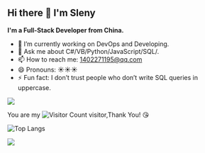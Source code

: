 ## Hi there 👋 I'm Sleny
<b>I'm a Full-Stack Developer from China.</b></br>
- 🔭 I’m currently working on DevOps and Developing.
- 💬 Ask me about C#/VB/Python/JavaScript/SQL/.
- 📫 How to reach me: 1402271195@qq.com
- 😄 Pronouns: :sunny::sunny::sunny:
- ⚡ Fun fact: I don’t trust people who don’t write SQL queries in uppercase.

![](https://github-readme-stats.vercel.app/api?username=Sleny1994&show_icons=true&theme=transparent)

You are my ![Visitor Count](https://profile-counter.glitch.me/Sleny1994/count.svg) visitor,Thank You! :kissing_heart:

![Top Langs](https://github-readme-stats.vercel.app/api/top-langs/?username=Sleny1994&layout=compact&theme=tokyonight)

![](https://github-readme-activity-graph.cyclic.app/graph?username=Sleny1994&theme=dracula)


<!--
**Sleny1994/Sleny1994** is a ✨ _special_ ✨ repository because its `README.md` (this file) appears on your GitHub profile.

Here are some ideas to get you started:

- 🔭 I’m currently working on ...
- 🌱 I’m currently learning ...
- 👯 I’m looking to collaborate on ...
- 🤔 I’m looking for help with ...
- 💬 Ask me about ...
- 📫 How to reach me: ...
- 😄 Pronouns: ...
- ⚡ Fun fact: ...
-->
